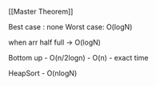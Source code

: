 [[Master Theorem]]

Best case : none
Worst case: O(logN)

when arr half full -> O(logN)

Bottom up - O(n/2logn) - O(n) - exact time

HeapSort - O(nlogN)
